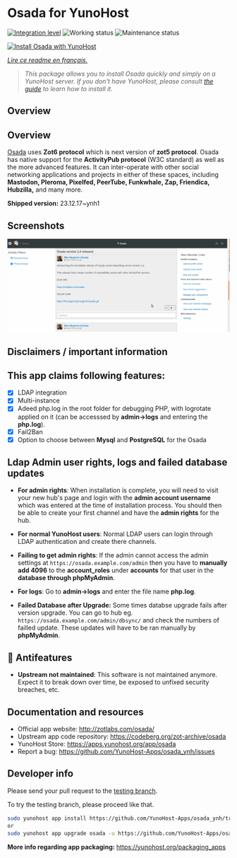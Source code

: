 <!--
N.B.: This README was automatically generated by https://github.com/YunoHost/apps/tree/master/tools/readme_generator
It shall NOT be edited by hand.
-->

# Osada for YunoHost

[![Integration level](https://dash.yunohost.org/integration/osada.svg)](https://dash.yunohost.org/appci/app/osada) ![Working status](https://ci-apps.yunohost.org/ci/badges/osada.status.svg) ![Maintenance status](https://ci-apps.yunohost.org/ci/badges/osada.maintain.svg)

[![Install Osada with YunoHost](https://install-app.yunohost.org/install-with-yunohost.svg)](https://install-app.yunohost.org/?app=osada)

*[Lire ce readme en français.](./README_fr.md)*

> *This package allows you to install Osada quickly and simply on a YunoHost server.
If you don't have YunoHost, please consult [the guide](https://yunohost.org/#/install) to learn how to install it.*

## Overview

## Overview
[Osada](http://zotlabs.com/osada/) uses **Zot6 protocol** which is next version of **zot5 protocol**. Osada has native support for the **ActivityPub protocol** (W3C standard) as well as the more advanced features. It can inter-operate with other social networking applications and projects in either of these spaces, including **Mastodon, Pleroma, Pixelfed, PeerTube, Funkwhale, Zap, Friendica, Hubzilla,** and many more.

**Shipped version:** 23.12.17~ynh1

## Screenshots

![Screenshot of Osada](./doc/screenshots/comment_on_posts.gif)

## Disclaimers / important information

## This app claims following features:
- [X] LDAP integration
- [X] Multi-instance
- [X] Adeed php.log in the root folder for debugging PHP, with logrotate applied on it (can be accesssed by **admin->logs** and entering the **php.log**).
- [X] Fail2Ban
- [X] Option to choose between **Mysql** and **PostgreSQL** for the Osada

## Ldap Admin user rights, logs and failed database updates

- **For admin rights**: When installation is complete, you will need to visit your new hub's page and login with the **admin account username** which was entered at the time of installation process. You should then be able to create your first channel and have the **admin rights** for the hub.

- **For normal YunoHost users**: Normal LDAP users can login through LDAP authentication and create there channels.

- **Failing to get admin rights**: If the admin cannot access the admin settings at `https://osada.example.com/admin` then you have to **manually add 4096** to the **account_roles** under **accounts** for that user in the **database through phpMyAdmin**.

- **For logs**: Go to **admin->logs** and enter the file name **php.log**.

- **Failed Database after Upgrade:** Some times databse upgrade fails after version upgrade. You can go to hub eg. `https://osada.example.com/admin/dbsync/` and check the numbers of failled update. These updates will have to be ran manually by **phpMyAdmin**.

## :red_circle: Antifeatures

- **Upstream not maintained**: This software is not maintained anymore. Expect it to break down over time, be exposed to unfixed security breaches, etc.

## Documentation and resources

* Official app website: <http://zotlabs.com/osada/>
* Upstream app code repository: <https://codeberg.org/zot-archive/osada>
* YunoHost Store: <https://apps.yunohost.org/app/osada>
* Report a bug: <https://github.com/YunoHost-Apps/osada_ynh/issues>

## Developer info

Please send your pull request to the [testing branch](https://github.com/YunoHost-Apps/osada_ynh/tree/testing).

To try the testing branch, please proceed like that.

``` bash
sudo yunohost app install https://github.com/YunoHost-Apps/osada_ynh/tree/testing --debug
or
sudo yunohost app upgrade osada -u https://github.com/YunoHost-Apps/osada_ynh/tree/testing --debug
```

**More info regarding app packaging:** <https://yunohost.org/packaging_apps>